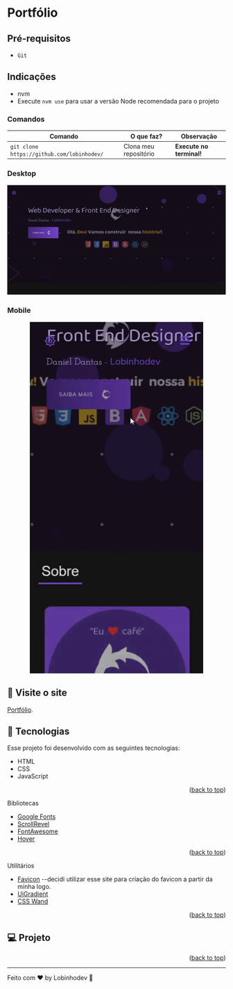 # Portfólio

## Pré-requisitos

-   `Git`

## Indicações

-   nvm
-   Execute `nvm use` para usar a versão Node recomendada para o projeto

### Comandos

| Comando                                    | O que faz?            | Observação               |
| ------------------------------------------ | --------------------- | ------------------------ |
| `git clone https://github.com/lobinhodev/` | Clona meu repositório | **Execute no terminal!** |

### Desktop

<p align="center">
  <img width="600" src=".github/Desktop.gif">
</p>

### Mobile

<p align="center">
  <img width="400"  src=".github/Mobile.gif">
</p>

## 📢 Visite o site

[Portfólio](https://lobinhodev.github.io/Portfolio-lobinhodev/).

## 🧠 Tecnologias

Esse projeto foi desenvolvido com as seguintes tecnologias:

-   HTML
-   CSS
-   JavaScript
<p align="right">(<a href="#top">back to top</a>)</p>

Bibliotecas

-   [Google Fonts](https://fonts.google.com/)
-   [ScrollRevel](https://scrollrevealjs.org)
-   [FontAwesome](https://fontawesome.com/)
-   [Hover](https://github.com/IanLunn/Hover)
<p align="right">(<a href="#top">back to top</a>)</p>

Utilitários

-   [Favicon](https://favicon.io/)
    --decidi utilizar esse site para criação do favicon a partir da minha logo.
-   [UiGradient](https://uigradients.com/#CocoaaIce)
-   [CSS Wand](https://www.csswand.dev)
<p align="right">(<a href="#top">back to top</a>)</p>

## 💻 Projeto

<!-- SEO website foi uma aplicação prática feita para uma empresa fictícia, como treino das habilidades nas tecnologias listadas acima. O mesmo é responsivo para as diferentes resoluções. -->

<p align="right">(<a href="#top">back to top</a>)</p>

---

Feito com ♥ by Lobinhodev 🐺
